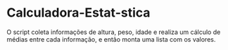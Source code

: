 # Calculadora-Estat-stica
O script coleta informações de altura, peso, idade e realiza um cálculo de médias entre cada informação, e então monta uma lista com os valores.
